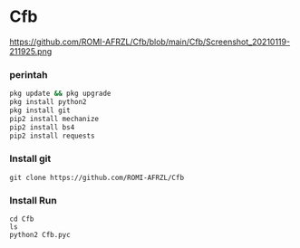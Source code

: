# Cfb

https://github.com/ROMI-AFRZL/Cfb/blob/main/Cfb/Screenshot_20210119-211925.png


### perintah
```` bash
pkg update && pkg upgrade
pkg install python2 
pkg install git 
pip2 install mechanize
pip2 install bs4
pip2 install requests
````
### Install git
````
git clone https://github.com/ROMI-AFRZL/Cfb
````
### Install Run
````
cd Cfb
ls
python2 Cfb.pyc
````
